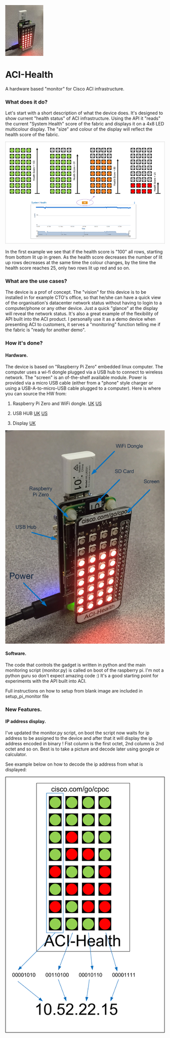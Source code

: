 ![alt text](https://github.com/Kris-Sekula/ACI-Health/blob/master/hw_small.jpg "Health Score Display")

# ACI-Health
A hardware based "monitor" for Cisco ACI infrastructure.

### What does it do?
 Let's start with a short description of what the device does. It's designed to show current "health status" of ACI infrastructure. Using the API it "reads" the current "System Health" score of the fabric and displays it on a 4x8 LED multicolour display. The "size" and colour of the display will reflect the health score of the fabric.

![alt text](https://github.com/Kris-Sekula/ACI-Health/blob/master/display.png "Health Score Display")
 
 In the first example we see that if the health score is "100" all rows, starting from bottom lit up in green. As the health score decreases the number of lit up rows decreases at the same time the colour changes, by the time the health score reaches 25, only two rows lit up red and so on.

### What are the use cases? 
 The device is a prof of concept. The "vision" for this device is to be installed in for example CTO's office, so that he/she can have a quick view of the organisation's datacenter network status without having to login to a computer/phone or any other device. Just a quick "glance" at the display will reveal the network status.
 It's also a great example of the flexibility of API built into the ACI product. I personally use it as a demo device when presenting ACI to customers, it serves a "monitoring" function telling me if the fabric is "ready for another demo".
     
### How it's done?

#### Hardware.
 The device is based on "Raspberry Pi Zero" embedded linux computer. The computer uses a wi-fi dongle plugged via a USB hub to connect to wireless network. The "screen" is an of-the-shelf available module. Power is provided via a micro USB cable (either from a "phone" style charger or using a USB-A-to-micro-USB cable plugged to a computer).
Here is where you can source the HW from:

1. Raspberry Pi Zero and WiFi dongle.
[UK](https://shop.pimoroni.com/products/raspberry-pi-zero)
[US](https://www.adafruit.com/products/2817)

2. USB HUB 
[UK](https://thepihut.com/products/zero4u-4-port-usb-hub-for-raspberry-pi-zero?variant=18768521796)
[US](https://www.adafruit.com/product/3298)

3. Display
[UK](https://shop.pimoroni.com/products/unicorn-phat)

![alt text](https://github.com/Kris-Sekula/ACI-Health/blob/master/hw.png "Hardware details")

#### Software.
 The code that controls the gadget is written in python and the main monitoring script (monitor.py) is called on boot of the raspberry pi. I'm not a python guru so don't expect amazing code :) It's a good starting point for experiments with the API built into ACI.
 
Full instructions on how to setup from blank image are included in setup_pi_monitor file

### New Features.

#### IP address display.
 I've updated the monitor.py script, on boot the script now waits for ip address to be assigned to the device and after that it will display the ip address encoded in binary !  Fist column is the first octet, 2nd column is 2nd octet and so on. Best is to take a picture and decode later using google or calculator.
 
See example below on how to decode the ip address from what is displayed:

![alt text](https://github.com/Kris-Sekula/ACI-Health/blob/master/Scores_IP_small.png "What is my IP?")
